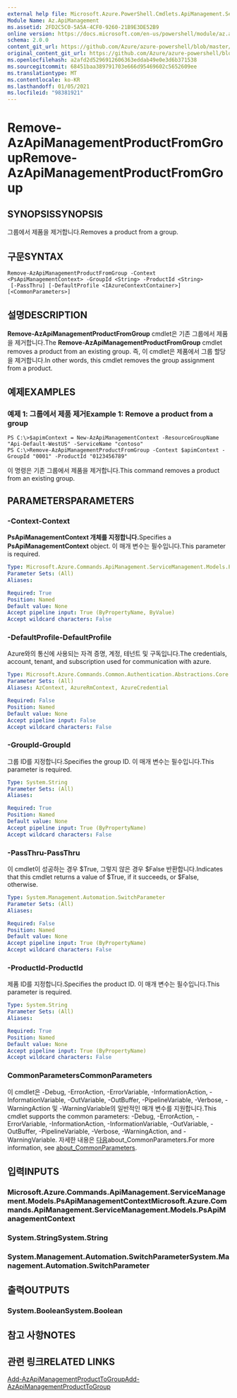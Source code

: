 ```yaml
---
external help file: Microsoft.Azure.PowerShell.Cmdlets.ApiManagement.ServiceManagement.dll-Help.xml
Module Name: Az.ApiManagement
ms.assetid: 2FD2C5C0-5A5A-4CF0-9260-21B9E3DE52B9
online version: https://docs.microsoft.com/en-us/powershell/module/az.apimanagement/remove-azapimanagementproductfromgroup
schema: 2.0.0
content_git_url: https://github.com/Azure/azure-powershell/blob/master/src/ApiManagement/ApiManagement/help/Remove-AzApiManagementProductFromGroup.md
original_content_git_url: https://github.com/Azure/azure-powershell/blob/master/src/ApiManagement/ApiManagement/help/Remove-AzApiManagementProductFromGroup.md
ms.openlocfilehash: a2afd2d5296912606363eddab49e0e3d6b371538
ms.sourcegitcommit: 68451baa389791703e666d95469602c5652609ee
ms.translationtype: MT
ms.contentlocale: ko-KR
ms.lasthandoff: 01/05/2021
ms.locfileid: "98381921"
---
```

# <span data-ttu-id="1511e-101">Remove-AzApiManagementProductFromGroup</span><span class="sxs-lookup"><span data-stu-id="1511e-101">Remove-AzApiManagementProductFromGroup</span></span>

## <span data-ttu-id="1511e-102">SYNOPSIS</span><span class="sxs-lookup"><span data-stu-id="1511e-102">SYNOPSIS</span></span>
<span data-ttu-id="1511e-103">그룹에서 제품을 제거합니다.</span><span class="sxs-lookup"><span data-stu-id="1511e-103">Removes a product from a group.</span></span>

## <span data-ttu-id="1511e-104">구문</span><span class="sxs-lookup"><span data-stu-id="1511e-104">SYNTAX</span></span>

```
Remove-AzApiManagementProductFromGroup -Context <PsApiManagementContext> -GroupId <String> -ProductId <String>
 [-PassThru] [-DefaultProfile <IAzureContextContainer>] [<CommonParameters>]
```

## <span data-ttu-id="1511e-105">설명</span><span class="sxs-lookup"><span data-stu-id="1511e-105">DESCRIPTION</span></span>
<span data-ttu-id="1511e-106">**Remove-AzApiManagementProductFromGroup** cmdlet은 기존 그룹에서 제품을 제거합니다.</span><span class="sxs-lookup"><span data-stu-id="1511e-106">The **Remove-AzApiManagementProductFromGroup** cmdlet removes a product from an existing group.</span></span>
<span data-ttu-id="1511e-107">즉, 이 cmdlet은 제품에서 그룹 할당을 제거합니다.</span><span class="sxs-lookup"><span data-stu-id="1511e-107">In other words, this cmdlet removes the group assignment from a product.</span></span>

## <span data-ttu-id="1511e-108">예제</span><span class="sxs-lookup"><span data-stu-id="1511e-108">EXAMPLES</span></span>

### <span data-ttu-id="1511e-109">예제 1: 그룹에서 제품 제거</span><span class="sxs-lookup"><span data-stu-id="1511e-109">Example 1: Remove a product from a group</span></span>
```
PS C:\>$apimContext = New-AzApiManagementContext -ResourceGroupName "Api-Default-WestUS" -ServiceName "contoso"
PS C:\>Remove-AzApiManagementProductFromGroup -Context $apimContext -GroupId "0001" -ProductId "0123456789"
```

<span data-ttu-id="1511e-110">이 명령은 기존 그룹에서 제품을 제거합니다.</span><span class="sxs-lookup"><span data-stu-id="1511e-110">This command removes a product from an existing group.</span></span>

## <span data-ttu-id="1511e-111">PARAMETERS</span><span class="sxs-lookup"><span data-stu-id="1511e-111">PARAMETERS</span></span>

### <span data-ttu-id="1511e-112">-Context</span><span class="sxs-lookup"><span data-stu-id="1511e-112">-Context</span></span>
<span data-ttu-id="1511e-113">**PsApiManagementContext 개체를 지정합니다.**</span><span class="sxs-lookup"><span data-stu-id="1511e-113">Specifies a **PsApiManagementContext** object.</span></span>
<span data-ttu-id="1511e-114">이 매개 변수는 필수입니다.</span><span class="sxs-lookup"><span data-stu-id="1511e-114">This parameter is required.</span></span>

```yaml
Type: Microsoft.Azure.Commands.ApiManagement.ServiceManagement.Models.PsApiManagementContext
Parameter Sets: (All)
Aliases:

Required: True
Position: Named
Default value: None
Accept pipeline input: True (ByPropertyName, ByValue)
Accept wildcard characters: False
```

### <span data-ttu-id="1511e-115">-DefaultProfile</span><span class="sxs-lookup"><span data-stu-id="1511e-115">-DefaultProfile</span></span>
<span data-ttu-id="1511e-116">Azure와의 통신에 사용되는 자격 증명, 계정, 테넌트 및 구독입니다.</span><span class="sxs-lookup"><span data-stu-id="1511e-116">The credentials, account, tenant, and subscription used for communication with azure.</span></span>

```yaml
Type: Microsoft.Azure.Commands.Common.Authentication.Abstractions.Core.IAzureContextContainer
Parameter Sets: (All)
Aliases: AzContext, AzureRmContext, AzureCredential

Required: False
Position: Named
Default value: None
Accept pipeline input: False
Accept wildcard characters: False
```

### <span data-ttu-id="1511e-117">-GroupId</span><span class="sxs-lookup"><span data-stu-id="1511e-117">-GroupId</span></span>
<span data-ttu-id="1511e-118">그룹 ID를 지정합니다.</span><span class="sxs-lookup"><span data-stu-id="1511e-118">Specifies the group ID.</span></span>
<span data-ttu-id="1511e-119">이 매개 변수는 필수입니다.</span><span class="sxs-lookup"><span data-stu-id="1511e-119">This parameter is required.</span></span>

```yaml
Type: System.String
Parameter Sets: (All)
Aliases:

Required: True
Position: Named
Default value: None
Accept pipeline input: True (ByPropertyName)
Accept wildcard characters: False
```

### <span data-ttu-id="1511e-120">-PassThru</span><span class="sxs-lookup"><span data-stu-id="1511e-120">-PassThru</span></span>
<span data-ttu-id="1511e-121">이 cmdlet이 성공하는 경우 $True, 그렇지 않은 경우 $False 반환합니다.</span><span class="sxs-lookup"><span data-stu-id="1511e-121">Indicates that this cmdlet returns a value of $True, if it succeeds, or $False, otherwise.</span></span>

```yaml
Type: System.Management.Automation.SwitchParameter
Parameter Sets: (All)
Aliases:

Required: False
Position: Named
Default value: None
Accept pipeline input: True (ByPropertyName)
Accept wildcard characters: False
```

### <span data-ttu-id="1511e-122">-ProductId</span><span class="sxs-lookup"><span data-stu-id="1511e-122">-ProductId</span></span>
<span data-ttu-id="1511e-123">제품 ID를 지정합니다.</span><span class="sxs-lookup"><span data-stu-id="1511e-123">Specifies the product ID.</span></span>
<span data-ttu-id="1511e-124">이 매개 변수는 필수입니다.</span><span class="sxs-lookup"><span data-stu-id="1511e-124">This parameter is required.</span></span>

```yaml
Type: System.String
Parameter Sets: (All)
Aliases:

Required: True
Position: Named
Default value: None
Accept pipeline input: True (ByPropertyName)
Accept wildcard characters: False
```

### <span data-ttu-id="1511e-125">CommonParameters</span><span class="sxs-lookup"><span data-stu-id="1511e-125">CommonParameters</span></span>
<span data-ttu-id="1511e-126">이 cmdlet은 -Debug, -ErrorAction, -ErrorVariable, -InformationAction, -InformationVariable, -OutVariable, -OutBuffer, -PipelineVariable, -Verbose, -WarningAction 및 -WarningVariable의 일반적인 매개 변수를 지원합니다.</span><span class="sxs-lookup"><span data-stu-id="1511e-126">This cmdlet supports the common parameters: -Debug, -ErrorAction, -ErrorVariable, -InformationAction, -InformationVariable, -OutVariable, -OutBuffer, -PipelineVariable, -Verbose, -WarningAction, and -WarningVariable.</span></span> <span data-ttu-id="1511e-127">자세한 내용은 [다음](http://go.microsoft.com/fwlink/?LinkID=113216)about_CommonParameters.</span><span class="sxs-lookup"><span data-stu-id="1511e-127">For more information, see [about_CommonParameters](http://go.microsoft.com/fwlink/?LinkID=113216).</span></span>

## <span data-ttu-id="1511e-128">입력</span><span class="sxs-lookup"><span data-stu-id="1511e-128">INPUTS</span></span>

### <span data-ttu-id="1511e-129">Microsoft.Azure.Commands.ApiManagement.ServiceManagement.Models.PsApiManagementContext</span><span class="sxs-lookup"><span data-stu-id="1511e-129">Microsoft.Azure.Commands.ApiManagement.ServiceManagement.Models.PsApiManagementContext</span></span>

### <span data-ttu-id="1511e-130">System.String</span><span class="sxs-lookup"><span data-stu-id="1511e-130">System.String</span></span>

### <span data-ttu-id="1511e-131">System.Management.Automation.SwitchParameter</span><span class="sxs-lookup"><span data-stu-id="1511e-131">System.Management.Automation.SwitchParameter</span></span>

## <span data-ttu-id="1511e-132">출력</span><span class="sxs-lookup"><span data-stu-id="1511e-132">OUTPUTS</span></span>

### <span data-ttu-id="1511e-133">System.Boolean</span><span class="sxs-lookup"><span data-stu-id="1511e-133">System.Boolean</span></span>

## <span data-ttu-id="1511e-134">참고 사항</span><span class="sxs-lookup"><span data-stu-id="1511e-134">NOTES</span></span>

## <span data-ttu-id="1511e-135">관련 링크</span><span class="sxs-lookup"><span data-stu-id="1511e-135">RELATED LINKS</span></span>

[<span data-ttu-id="1511e-136">Add-AzApiManagementProductToGroup</span><span class="sxs-lookup"><span data-stu-id="1511e-136">Add-AzApiManagementProductToGroup</span></span>](./Add-AzApiManagementProductToGroup.md)


